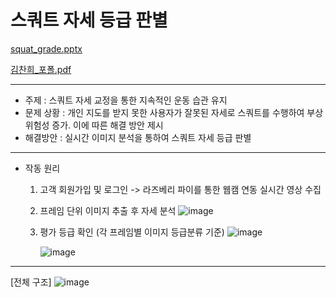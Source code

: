 # 스쿼트 자세 등급 판별       

[squat_grade.pptx](https://github.com/kim-chanhee/squat_grade/files/14739038/squat_grade.pptx)

[김찬희_포폴.pdf](https://github.com/user-attachments/files/17783907/_.pdf)

-----------------------------------------------------
- 주제 : 스쿼트 자세 교정을 통한 지속적인 운동 습관 유지
- 문제 상황 : 개인 지도를 받지 못한 사용자가 잘못된 자세로 스쿼트를 수행하여 부상 위험성 증가. 이에 따른 해결 방안 제시
- 해결방안 : 실시간 이미지 분석을 통하여 스쿼트 자세 등급 판별
------------------
* 작동 원리
  1. 고객 회원가입 및 로그인 -> 라즈베리 파이를 통한 웹캠 연동 실시간 영상 수집
  2. 프레임 단위 이미지 추출 후 자세 분석
     ![image](https://github.com/kim-chanhee/squat_grade/assets/116836230/01de59c6-9152-421e-84b9-c48ad6531731)
  3. 평가 등급 확인 (각 프레임별 이미지 등급분류 기준)
     ![image](https://github.com/kim-chanhee/squat_grade/assets/116836230/a4803c00-497c-4685-9fa7-72b017ebe0c1)

     ![image](https://github.com/kim-chanhee/squat_grade/assets/116836230/a92bcea3-17fd-4b4d-b88a-61c6b38025ac)

------------------
[전체 구조]
![image](https://github.com/kim-chanhee/squat_grade/assets/116836230/8ab72703-511c-477f-a602-4e64bc5b3922)






